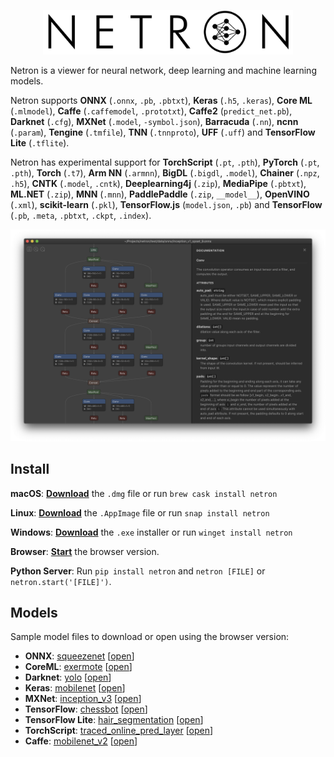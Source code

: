 
<p align='center'><a href='https://github.com/lutzroeder/netron'><img width='400' src='.github/logo.svg'/></a></p>

Netron is a viewer for neural network, deep learning and machine learning models. 

Netron supports **ONNX** (`.onnx`, `.pb`, `.pbtxt`), **Keras** (`.h5`, `.keras`), **Core ML** (`.mlmodel`), **Caffe** (`.caffemodel`, `.prototxt`), **Caffe2** (`predict_net.pb`), **Darknet** (`.cfg`), **MXNet** (`.model`, `-symbol.json`), **Barracuda** (`.nn`), **ncnn** (`.param`), **Tengine** (`.tmfile`), **TNN** (`.tnnproto`), **UFF** (`.uff`) and **TensorFlow Lite** (`.tflite`).

Netron has experimental support for **TorchScript** (`.pt`, `.pth`), **PyTorch** (`.pt`, `.pth`), **Torch** (`.t7`), **Arm NN** (`.armnn`), **BigDL** (`.bigdl`, `.model`), **Chainer** (`.npz`, `.h5`), **CNTK** (`.model`, `.cntk`), **Deeplearning4j** (`.zip`), **MediaPipe** (`.pbtxt`), **ML.NET** (`.zip`), **MNN** (`.mnn`), **PaddlePaddle** (`.zip`, `__model__`), **OpenVINO** (`.xml`), **scikit-learn** (`.pkl`), **TensorFlow.js** (`model.json`, `.pb`) and **TensorFlow** (`.pb`, `.meta`, `.pbtxt`, `.ckpt`, `.index`).

<p align='center'><a href='https://www.lutzroeder.com/ai'><img src='.github/screenshot.png' width='800'></a></p>

## Install

**macOS**: [**Download**](https://github.com/lutzroeder/netron/releases/latest) the `.dmg` file or run `brew cask install netron`

**Linux**: [**Download**](https://github.com/lutzroeder/netron/releases/latest) the `.AppImage` file or run `snap install netron`

**Windows**: [**Download**](https://github.com/lutzroeder/netron/releases/latest) the `.exe` installer or run `winget install netron`

**Browser**: [**Start**](https://netron.app) the browser version.

**Python Server**: Run `pip install netron` and `netron [FILE]` or `netron.start('[FILE]')`.

## Models

Sample model files to download or open using the browser version:

 * **ONNX**: [squeezenet](https://raw.githubusercontent.com/onnx/tutorials/master/tutorials/assets/squeezenet.onnx) [[open](https://netron.app?url=https://raw.githubusercontent.com/onnx/tutorials/master/tutorials/assets/squeezenet.onnx)]
 * **CoreML**: [exermote](https://raw.githubusercontent.com/Lausbert/Exermote/master/ExermoteInference/ExermoteCoreML/ExermoteCoreML/Model/Exermote.mlmodel) [[open](https://netron.app?url=https://raw.githubusercontent.com/Lausbert/Exermote/master/ExermoteInference/ExermoteCoreML/ExermoteCoreML/Model/Exermote.mlmodel)]
 * **Darknet**: [yolo](https://raw.githubusercontent.com/AlexeyAB/darknet/master/cfg/yolo.cfg) [[open](https://netron.app?url=https://raw.githubusercontent.com/AlexeyAB/darknet/master/cfg/yolo.cfg)]
 * **Keras**: [mobilenet](https://raw.githubusercontent.com/aio-libs/aiohttp-demos/master/demos/imagetagger/tests/data/mobilenet.h5) [[open](https://netron.app?url=https://raw.githubusercontent.com/aio-libs/aiohttp-demos/master/demos/imagetagger/tests/data/mobilenet.h5)]
 * **MXNet**: [inception_v3](https://raw.githubusercontent.com/soeaver/mxnet-model/master/cls/inception/inception_v3-symbol.json) [[open](https://netron.app?url=https://raw.githubusercontent.com/soeaver/mxnet-model/master/cls/inception/inception_v3-symbol.json)]
 * **TensorFlow**: [chessbot](https://raw.githubusercontent.com/srom/chessbot/master/model/chessbot.pb) [[open](https://netron.app?url=https://raw.githubusercontent.com/srom/chessbot/master/model/chessbot.pb)]
 * **TensorFlow Lite**: [hair_segmentation](https://raw.githubusercontent.com/google/mediapipe/master/mediapipe/models/hair_segmentation.tflite) [[open](https://netron.app?url=https://raw.githubusercontent.com/google/mediapipe/master/mediapipe/models/hair_segmentation.tflite)]
 * **TorchScript**: [traced_online_pred_layer](https://raw.githubusercontent.com/ApolloAuto/apollo/master/modules/prediction/data/traced_online_pred_layer.pt) [[open](https://netron.app?url=https://raw.githubusercontent.com/ApolloAuto/apollo/master/modules/prediction/data/traced_online_pred_layer.pt)]
 * **Caffe**: [mobilenet_v2](https://raw.githubusercontent.com/shicai/MobileNet-Caffe/master/mobilenet_v2.caffemodel) [[open](https://netron.app?url=https://raw.githubusercontent.com/shicai/MobileNet-Caffe/master/mobilenet_v2.caffemodel)]

